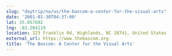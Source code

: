 ```yaml
---
slug: "daytrip/na/us/the-bascom-a-center-for-the-visual-arts"
date: '2001-01-30T04:37:00'
lat: 35.057602
lng: -83.204119
location: 323 Franklin Rd, Highlands, NC 28741, United States
external_url: https://www.thebascom.org
title: 'The Bascom: A Center for the Visual Arts'
---
```



